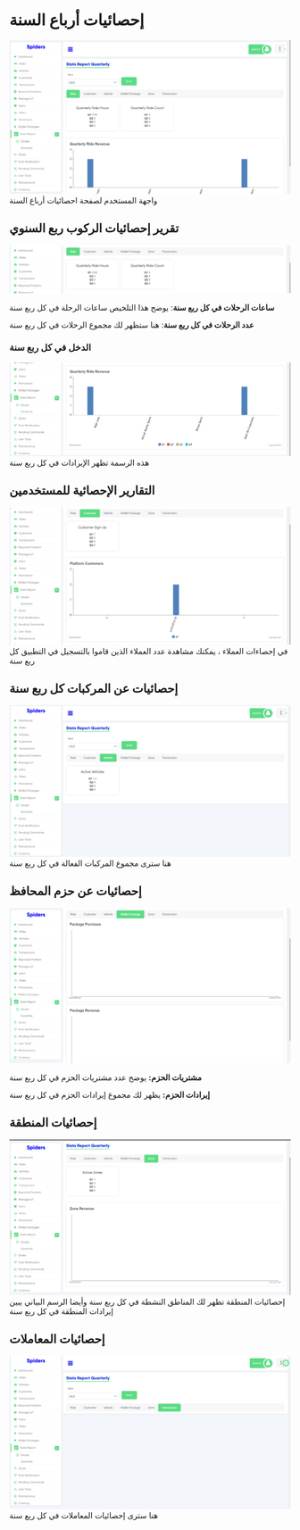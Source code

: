 # إحصائيات أرباع السنة

<img src="/img/Quarterly/quart1.png"/>
<br/>
واجهة المستخدم لصفحة احصائيات أرباع السنة

## تقرير إحصائيات الركوب ربع السنوي
<img src="/img/Quarterly/quart2.png"/>
<br/>

**ساعات الرحلات في كل ربع سنة**: يوضح هذا التلخيص ساعات الرحلة في كل ربع سنة
<br/>

**عدد الرحلات في كل ربع سنة**: هنا ستظهر لك مجموع الرحلات في كل ربع سنة

### الدخل في كل ربع سنة
<img src="/img/Quarterly/quart4.png"/>
هذه الرسمة تظهر الإيرادات في كل ربع سنة

## التقارير الإحصائية للمستخدمين
<img src="/img/Quarterly/quart5.png"/>
<br/>
في إحصاءات العملاء ، يمكنك مشاهدة عدد العملاء الذين قاموا بالتسجيل في التطبيق كل ربع سنة

## إحصائيات عن المركبات كل ربع سنة
<img src="/img/Quarterly/quart6.png"/>
<br/>
هنا سترى مجموع المركبات الفعالة في كل ربع سنة

## إحصائيات عن حزم المحافظ
<img src="/img/Quarterly/quart7.png"/><br/>

**مشتريات الحزم:** يوضح عدد مشتريات الحزم في كل ربع سنة
<br/>

**إيرادات الحزم:** يظهر لك مجموع إيرادات الحزم في كل ربع سنة

## إحصائيات المنطقة
<img src="/img/Quarterly/quart8.png"/>
<br/>
إحصائيات المنطقة تظهر لك المناطق النشطة في كل ربع سنة وأيضا الرسم البياني يبين إيرادات المنطقة في كل ربع سنة

## إحصائيات المعاملات
<img src="/img/Quarterly/quart9.png"/>
<br/>
هنا سترى إحصائيات المعاملات في كل ربع سنة